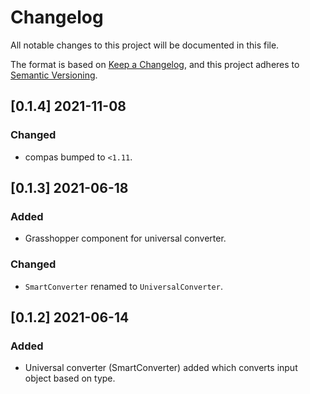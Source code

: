 <!-- markdownlint-disable MD024 -->

# Changelog

All notable changes to this project will be documented in this file.

The format is based on [Keep a Changelog](https://keepachangelog.com/en/1.0.0/),
and this project adheres to [Semantic Versioning](https://semver.org/spec/v2.0.0.html).

## [0.1.4] 2021-11-08

### Changed

- compas bumped to `<1.11`.

## [0.1.3] 2021-06-18

### Added

- Grasshopper component for universal converter.

### Changed

- `SmartConverter` renamed to `UniversalConverter`.

## [0.1.2] 2021-06-14

### Added

- Universal converter (SmartConverter) added which converts input object based
  on type.
